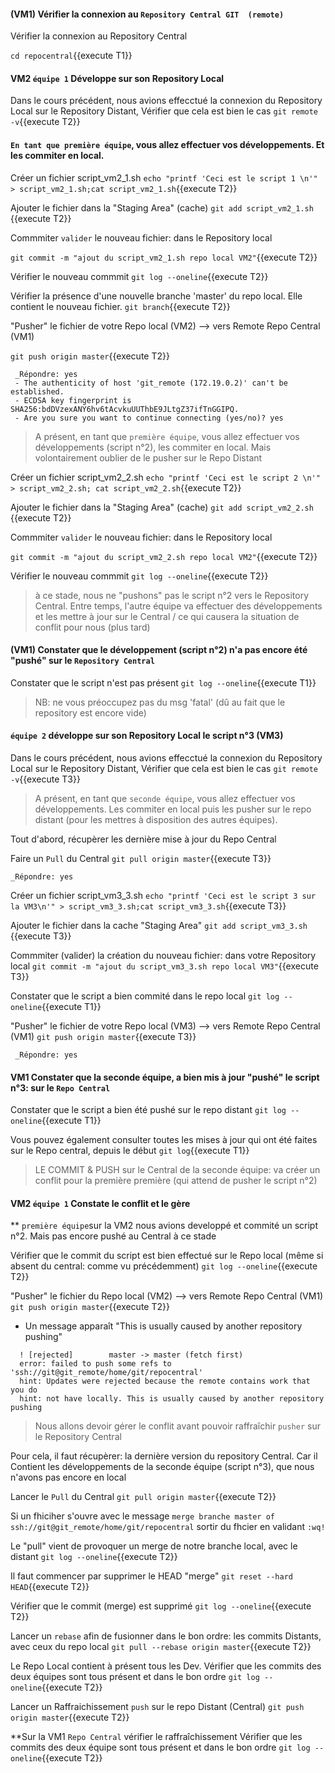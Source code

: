 #### (VM1) Vérifier la connexion au `Repository Central GIT  (remote)`
 
 Vérifier la connexion au Repository Central
 
`cd repocentral`{{execute T1}}


#### VM2 `équipe 1` Développe sur son Repository Local
 
Dans le cours précédent, nous avions effecctué la connexion du Repository Local sur le Repository Distant,
Vérifier que cela est bien le cas
 `git remote -v`{{execute T2}}
 
  
#### `En tant que première équipe`, vous allez effectuer vos développements. Et les commiter en local.  

 Créer un fichier script_vm2_1.sh
 `echo "printf 'Ceci est le script 1 \n'" > script_vm2_1.sh;cat script_vm2_1.sh`{{execute T2}}
 
 Ajouter le fichier dans la "Staging Area" (cache)
 `git add script_vm2_1.sh `{{execute T2}}
 
 Commmiter `valider` le nouveau fichier: dans le Repository local 
 
 `git commit -m "ajout du script_vm2_1.sh repo local VM2"`{{execute T2}}
   
 Vérifier le nouveau commmit
 `git log --oneline`{{execute T2}}
 
 
 Vérifier la présence d'une nouvelle branche 'master' du repo local. Elle contient le nouveau fichier.
 `git branch`{{execute T2}}

 "Pusher" le fichier de votre Repo local (VM2) --> vers Remote Repo Central (VM1)
 
 `git push origin master`{{execute T2}}
```
 _Répondre: yes
 - The authenticity of host 'git_remote (172.19.0.2)' can't be established.
 - ECDSA key fingerprint is SHA256:bdDVzexANY6hv6tAcvkuUUThbE9JLtgZ37ifTnGGIPQ.
 - Are you sure you want to continue connecting (yes/no)? yes
```

> A présent, en tant que `première équipe`, vous allez effectuer vos développements (script n°2), les commiter en local. 
> Mais volontairement oublier de le pusher sur le Repo Distant 

 Créer un fichier script_vm2_2.sh
 `echo "printf 'Ceci est le script 2 \n'" > script_vm2_2.sh; cat script_vm2_2.sh`{{execute T2}}
 
 Ajouter le fichier dans la "Staging Area" (cache)
 `git add script_vm2_2.sh `{{execute T2}}
 
 Commmiter `valider` le nouveau fichier: dans le Repository local 
 
 `git commit -m "ajout du script_vm2_2.sh repo local VM2"`{{execute T2}}
   
 Vérifier le nouveau commmit
 `git log --oneline`{{execute T2}}
 
> à ce stade, nous ne "pushons" pas le script n°2 vers le Repository Central. 
> Entre temps, l'autre équipe va effectuer des développements et les mettre à jour sur le Central / ce qui causera la situation de conflit pour nous (plus tard)
 
 #### (VM1) Constater que le développement (script n°2) n'a pas encore été "pushé" sur le `Repository Central`  
 Constater que le script n'est pas présent
 `git log --oneline`{{execute T1}}

> NB: ne vous préoccupez pas du msg 'fatal' (dû au fait que le repository est encore vide)



#### `équipe 2` développe sur son Repository Local le script n°3  (VM3)

Dans le cours précédent, nous avions effecctué la connexion du Repository Local sur le Repository Distant,
Vérifier que cela est bien le cas
 `git remote -v`{{execute T3}}
 
 
> A présent, en tant que `seconde équipe`, vous allez effectuer vos développements.
> Les commiter en local puis les pusher sur le repo distant (pour les mettres à disposition des autres équipes). 


Tout d'abord, récupèrer les dernière mise à jour du Repo Central

 Faire un `Pull` du Central
 `git pull origin master`{{execute T3}}
 ```
 _Répondre: yes
 ```
 
 Créer un fichier script_vm3_3.sh
 `echo "printf 'Ceci est le script 3 sur la VM3\n'" > script_vm3_3.sh;cat script_vm3_3.sh`{{execute T3}}
 
 Ajouter le fichier dans la cache "Staging Area"
 `git add script_vm3_3.sh `{{execute T3}}
 
 Commmiter (valider) la création du nouveau fichier: dans votre Repository local 
 `git commit -m "ajout du script_vm3_3.sh repo local VM3"`{{execute T3}}

 Constater que le script a bien commité dans le repo local
 `git log --oneline`{{execute T1}}
 
 
 "Pusher" le fichier de votre Repo local (VM3) --> vers Remote Repo Central (VM1)
 `git push origin master`{{execute T3}}
 
```
 _Répondre: yes
```
 
   
 
#### VM1 Constater que la seconde équipe, a bien mis à jour "pushé" le script n°3: sur le `Repo Central`

 Constater que le script a bien été pushé sur le repo distant
 `git log --oneline`{{execute T1}}
 
 Vous pouvez également consulter toutes les mises à jour qui ont été faites sur le Repo central, depuis le début
 `git log`{{execute T1}}

> LE COMMIT & PUSH sur le Central de la seconde équipe: va créer un conflit pour la première première (qui attend de pusher le script n°2)


 #### VM2 `équipe 1` Constate le conflit et le gère

 
** `première équipe`sur la VM2  nous avions developpé et commité un script n°2. Mais pas encore pushé au Central à ce stade

  Vérifier que le commit du script est bien  effectué sur le Repo local (même si absent du central: comme vu précédemment)
 `git log --oneline`{{execute T2}}
 
  "Pusher" le fichier du  Repo local (VM2) --> vers Remote Repo Central (VM1)
 `git push origin master`{{execute T2}}


  * Un message apparaît  "This is usually caused by another repository pushing"
 ```
   ! [rejected]        master -> master (fetch first)
   error: failed to push some refs to 'ssh://git@git_remote/home/git/repocentral'
   hint: Updates were rejected because the remote contains work that you do
   hint: not have locally. This is usually caused by another repository pushing
```

 > Nous allons devoir gérer le conflit avant pouvoir raffraîchir `pusher` sur le Repository Central
 
 Pour cela, il faut récupèrer: la dernière version du repository Central. 
 Car il Contient les développements de la seconde équipe (script n°3), que nous n'avons pas encore en local
 
 Lancer le `Pull` du Central
 `git pull origin master`{{execute T2}}
 
 Si un fhiciher s'ouvre avec le message `merge branche master of ssh://git@git_remote/home/git/repocentral`
 sortir du fhcier en validant  `:wq!`
 
 
 Le "pull" vient de provoquer un merge de notre branche local, avec le distant
  `git log --oneline`{{execute T2}}   
 
 Il faut commencer par supprimer le HEAD "merge"
 `git reset --hard HEAD`{{execute T2}}    
 
 Vérifier que le commit (merge) est supprimé
  `git log --oneline`{{execute T2}}    
 
 Lancer un `rebase` afin de fusionner dans le bon ordre: les commits Distants, avec ceux du repo local
  `git pull --rebase origin master`{{execute T2}} 
  
  Le Repo Local contient à présent tous les Dev. 
  Vérifier que les commits des deux équipes sont tous présent et dans le bon ordre
   `git log --oneline`{{execute T2}} 
  
  Lancer un Raffraichissement `push` sur le repo Distant (Central)
   `git push origin master`{{execute T2}}
  
  **Sur la VM1 `Repo Central` vérifier le raffraîchissement 
  Vérifier que les commits des deux équipe sont tous présent et dans le bon ordre
 `git log --oneline`{{execute T2}}
 
